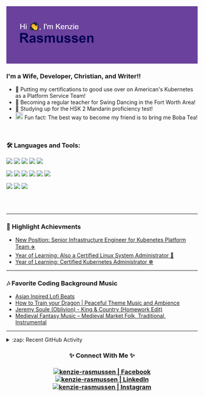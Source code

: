 <img align="center" src="https://github.com/kenzie-rasmussen/kenzie-rasmussen/blob/main/header.png"/>



### I'm a Wife, Developer, Christian, and Writer!!

- 👯 Putting my certifications to good use over on American's Kubernetes as a Platform Service Team!
- 💃 Becoming a regular teacher for Swing Dancing in the Fort Worth Area!
- 🥅 Studying up for the HSK 2 Mandarin proficiency test!
- <img src="https://emoji.gg/assets/emoji/9985_Boba.png" width="20" height="20" /> Fun fact: The best way to become my friend is to bring me Boba Tea!

<br />

### 🛠️ Languages and Tools:


![](https://img.shields.io/badge/Tools-Kubernetes-%23326CE5?style=for-the-badge&logo=kubernetes&logoColor=white&color=%23326CE5)
![](https://img.shields.io/badge/OS-Linux-%23FCC624?style=for-the-badge&logo=linux&logoColor=white&color=%23FCC624)
![](https://img.shields.io/badge/IDE-Visual%20Studio%20Code-%23007ACC?style=for-the-badge&logo=visualstudiocode&logoColor=white&color=%23007ACC)
![](https://img.shields.io/badge/CICD-Github%20Actions-%23181717?style=for-the-badge&logo=githubactions&logoColor=white)
![](https://img.shields.io/badge/Tools-Docker-%232496ED?style=for-the-badge&logo=docker&logoColor=white)

![](https://img.shields.io/badge/IDEA-Intellij-informational?style=for-the-badge&logo=IntellijIDEA&logoColor=white&color=557C94)
![](https://img.shields.io/badge/Code-Python-informational?style=for-the-badge&logo=Python&logoColor=white&color=557C94)
![](https://img.shields.io/badge/Code-Java-informational?style=for-the-badge&logo=Java&logoColor=white&color=557C94)
![](https://img.shields.io/badge/Code-SpringBoot-informational?style=for-the-badge&logo=SpringBoot&logoColor=white&color=557C94)
![](https://img.shields.io/badge/Tools-PostgreSQL-informational?style=for-the-badge&logo=PostgreSQL&logoColor=white&color=557C94)
![](https://img.shields.io/badge/Tools-AzureDevOps-informational?style=for-the-badge&logo=AzureDevOps&logoColor=white&color=557C94)

![](https://img.shields.io/badge/Native-English-informational?style=for-the-badge&logo=BookStack&logoColor=white&color=F7901E)
![](https://img.shields.io/badge/Intermediate-Spanish-informational?style=for-the-badge&logo=BookStack&logoColor=white&color=F7901E)
![](https://img.shields.io/badge/Beginner-Mandarin-informational?style=for-the-badge&logo=BookStack&logoColor=white&color=F7901E)

<br />
<br />

---

### 📕 Highlight Achievments

<!-- ACHIEVEMENT-LIST:START -->
- [New Position: Senior Infrastructure Engineer for Kubenetes Platform Team ✈️](https://www.linkedin.com/posts/kenzierasmussen07_so-excited-to-announce-that-im-starting-activity-7160089366445363200-hego?utm_source=share&utm_medium=member_desktop)
- [Year of Learning: Also a Certified Linux System Administrator 🐧](https://www.linkedin.com/posts/kenzierasmussen07_22-this-year-im-now-a-certified-linux-activity-7117161675488665600-vB9K?utm_source=share&utm_medium=member_desktop)
- [Year of Learning: Certified Kubernetes Administrator ☸️](https://www.linkedin.com/posts/kenzierasmussen07_so-excited-to-share-that-ive-passed-the-activity-7081057566029451264-9f01?utm_source=share&utm_medium=member_desktop)
<!-- BLOG-POST-LIST:END -->

---

### 🎶 Favorite Coding Background Music

<!-- YOUTUBE:START -->
- [Asian Inpired Lofi Beats](https://www.youtube.com/live/rirPDtKHfv8?si=ZRJilsCy6v8gPl10)
- [How to Train your Dragon | Peaceful Theme Music and Ambience](https://youtu.be/M7iXsGh5YP0)
- [Jeremy Soule (Oblivion) - King & Country (Homework Edit)](https://youtu.be/h9WudJDkeBI)
- [Medieval Fantasy Music – Medieval Market Folk, Traditional, Instrumental](https://youtu.be/qSbSszLKtYM)
<!-- YOUTUBE:END -->

---

 <!-- [![Kenzie's GitHub stats](https://github-readme-stats.vercel.app/api?username=kenzie-rasmussen&show_icons=true&theme=cobalt)](https://github.com/anuraghazra/github-readme-stats) -->

<details>
  <summary>:zap: Recent GitHub Activity</summary>
  
<!--START_SECTION:activity-->
I'd love to put my Github activity out for all to see, but American Airlines likes to keep their work safe! Any fun work I do on my personal dime will be proudly displayed if it's newly created!
<!--END_SECTION:activity-->

</details>

<h3 align="center">✨ Connect With Me ✨<h3/>

<p align="center">
<a href="https://www.facebook.com/kenzie.clarke.10/"><img alt="kenzie-rasmussen | Facebook" width="33px" src="https://cdn.icon-icons.com/icons2/1826/PNG/512/4202110facebooklogosocialsocialmedia-115707_115594.png" /><a/>
<a href="https://www.linkedin.com/in/kenzieclarke07/"><img alt="kenzie-rasmussen | LinkedIn" width="33px" src="https://cdn-icons-png.flaticon.com/512/174/174857.png" />
<a href="https://instagram.com/kenzie.rasmussen.10"><img alt="kenzie-rasmussen | Instagram" width="33px" src="https://cdn2.iconfinder.com/data/icons/social-media-2285/512/1_Instagram_colored_svg_1-512.png" />
  <p/>
  

[facebook]: https://www.facebook.com/kenzie.clarke.10/
[instagram]: https://instagram.com/kenzie.rasmussen.10
[linkedin]: https://www.linkedin.com/in/kenzieclarke07/
